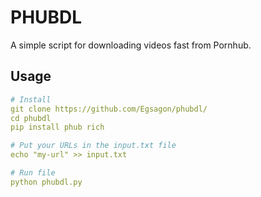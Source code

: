 # PHUBDL

A simple script for downloading videos fast from Pornhub.

## Usage

```yml
# Install
git clone https://github.com/Egsagon/phubdl/
cd phubdl
pip install phub rich

# Put your URLs in the input.txt file
echo "my-url" >> input.txt

# Run file
python phubdl.py
```
